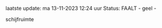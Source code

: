 laatste update: 
ma 13-11-2023 12:24   uur 
Status: FAALT - geel - 
<div class="service Y">schijfruimte</div>